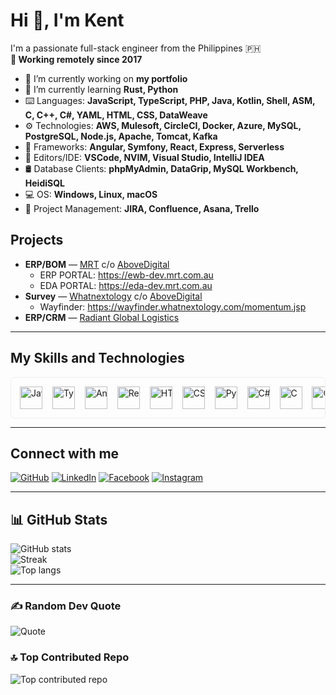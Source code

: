 # Hi 👋, I'm Kent

I'm a passionate full-stack engineer from the Philippines 🇵🇭  
**🚀 Working remotely since 2017**

- 🔭 I’m currently working on **my portfolio**
- 🌱 I’m currently learning **Rust, Python**
- ⌨️ Languages: **JavaScript, TypeScript, PHP, Java, Kotlin, Shell, ASM, C, C++, C#, YAML, HTML, CSS, DataWeave**
- ⚙️ Technologies: **AWS, Mulesoft, CircleCI, Docker, Azure, MySQL, PostgreSQL, Node.js, Apache, Tomcat, Kafka**
- 🚩 Frameworks: **Angular, Symfony, React, Express, Serverless**
- 📝 Editors/IDE: **VSCode, NVIM, Visual Studio, IntelliJ IDEA**
- 🛢️ Database Clients: **phpMyAdmin, DataGrip, MySQL Workbench, HeidiSQL**
- 💻 OS: **Windows, Linux, macOS**
- 🔨 Project Management: **JIRA, Confluence, Asana, Trello**

## Projects
- **ERP/BOM** — [MRT](https://www.mrt.com.au) c/o [AboveDigital](https://abovedigital.co)  
  - ERP PORTAL: https://ewb-dev.mrt.com.au  
  - EDA PORTAL: https://eda-dev.mrt.com.au
- **Survey** — [Whatnextology](https://www.whatnextology.com) c/o [AboveDigital](https://abovedigital.co)  
  - Wayfinder: https://wayfinder.whatnextology.com/momentum.jsp
- **ERP/CRM** — [Radiant Global Logistics](https://radiantdelivers.com)

---

## My Skills and Technologies

<div style="max-width:900px; overflow-x:auto; white-space:nowrap; padding:8px; border:1px solid #eee; border-radius:6px;">
  <!-- Icons are inline; scroll horizontally if they overflow the fixed width -->
  <img src="https://cdn.jsdelivr.net/gh/devicons/devicon/icons/javascript/javascript-original.svg" alt="JavaScript" title="JavaScript" style="height:36px; margin:6px; display:inline-block;" />
  <img src="https://cdn.jsdelivr.net/gh/devicons/devicon/icons/typescript/typescript-original.svg" alt="TypeScript" title="TypeScript" style="height:36px; margin:6px; display:inline-block;" />
  <img src="https://cdn.jsdelivr.net/gh/devicons/devicon/icons/angular/angular-original.svg" alt="Angular" title="Angular" style="height:36px; margin:6px; display:inline-block;" />
  <img src="https://cdn.jsdelivr.net/gh/devicons/devicon/icons/react/react-original.svg" alt="React" title="React" style="height:36px; margin:6px; display:inline-block;" />
  <img src="https://cdn.jsdelivr.net/gh/devicons/devicon/icons/html5/html5-original.svg" alt="HTML5" title="HTML5" style="height:36px; margin:6px; display:inline-block;" />
  <img src="https://cdn.jsdelivr.net/gh/devicons/devicon/icons/css3/css3-original.svg" alt="CSS3" title="CSS3" style="height:36px; margin:6px; display:inline-block;" />
  <img src="https://cdn.jsdelivr.net/gh/devicons/devicon/icons/python/python-original.svg" alt="Python" title="Python" style="height:36px; margin:6px; display:inline-block;" />
  <img src="https://cdn.jsdelivr.net/gh/devicons/devicon/icons/csharp/csharp-original.svg" alt="C#" title="C#" style="height:36px; margin:6px; display:inline-block;" />
  <img src="https://cdn.jsdelivr.net/gh/devicons/devicon/icons/c/c-original.svg" alt="C" title="C" style="height:36px; margin:6px; display:inline-block;" />
  <img src="https://cdn.jsdelivr.net/gh/devicons/devicon/icons/cplusplus/cplusplus-original.svg" alt="C++" title="C++" style="height:36px; margin:6px; display:inline-block;" />
  <img src="https://cdn.jsdelivr.net/gh/devicons/devicon/icons/docker/docker-original.svg" alt="Docker" title="Docker" style="height:36px; margin:6px; display:inline-block;" />
  <img src="https://cdn.jsdelivr.net/gh/devicons/devicon/icons/gcc/gcc-original.svg" alt="GCC" title="GCC" style="height:36px; margin:6px; display:inline-block;" />
  <img src="https://cdn.jsdelivr.net/gh/devicons/devicon/icons/slack/slack-original.svg" alt="Slack" title="Slack" style="height:36px; margin:6px; display:inline-block;" />
  <img src="https://cdn.jsdelivr.net/gh/devicons/devicon/icons/vscode/vscode-original.svg" alt="VSCode" title="VSCode" style="height:36px; margin:6px; display:inline-block;" />
  <img src="https://cdn.jsdelivr.net/gh/devicons/devicon/icons/amazonwebservices/amazonwebservices-line-wordmark.svg" alt="AWS" title="AWS" style="height:36px; margin:6px; display:inline-block;" />
  <img src="https://cdn.jsdelivr.net/gh/devicons/devicon/icons/bash/bash-original.svg" alt="Bash" title="Bash" style="height:36px; margin:6px; display:inline-block;" />
  <!-- add more icons as needed -->
</div>

---

## Connect with me

[![GitHub](https://img.shields.io/badge/github-%2324292e.svg?&style=for-the-badge&logo=github&logoColor=white)](https://github.com/adriankentsato)
[![LinkedIn](https://img.shields.io/badge/linkedin-%231E77B5.svg?&style=for-the-badge&logo=linkedin&logoColor=white)](https://linkedin.com/in/kentscientist)
[![Facebook](https://img.shields.io/badge/facebook-%232E87FB.svg?&style=for-the-badge&logo=facebook&logoColor=white)](https://www.facebook.com/kentscientist)
[![Instagram](https://img.shields.io/badge/instagram-%23000000.svg?&style=for-the-badge&logo=instagram&logoColor=white)](https://instagram.com/kas_xxempl)

---

## 📊 GitHub Stats

![GitHub stats](https://github-readme-stats.vercel.app/api?username=adriankentsato&theme=dracula&hide_border=false&include_all_commits=false&count_private=false)  
![Streak](https://nirzak-streak-stats.vercel.app/?user=adriankentsato&theme=dracula&hide_border=false)  
![Top langs](https://github-readme-stats.vercel.app/api/top-langs/?username=adriankentsato&theme=dracula&hide_border=false&include_all_commits=false&count_private=false&layout=compact)

---

### ✍️ Random Dev Quote
![Quote](https://quotes-github-readme.vercel.app/api?type=horizontal&theme=gruvbox)

### 🔝 Top Contributed Repo
![Top contributed repo](https://github-contributor-stats.vercel.app/api?username=adriankentsato&limit=5&theme=dracula&combine_all_yearly_contributions=true)

